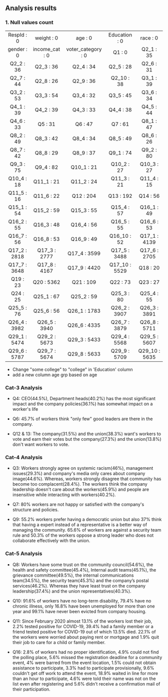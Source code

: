 ## Analysis results

### 1. Null values count

|                 |                   |                       |                  |                  |
| :-------------: | :---------------: | :-------------------: | :--------------: | :--------------: |
|  RespId    : 0  |   weight    : 0   |      age    : 0       | Education    : 0 |   race    : 0    |
|  gender    : 0  | income_cat    : 0 | voter_category    : 0 |    Q1    : 0     |   Q2_1    : 35   |
|  Q2_2    : 36   |   Q2_3    : 36    |     Q2_4    : 34      |   Q2_5    : 28   |   Q2_6    : 31   |
|  Q2_7    : 44   |   Q2_8    : 26    |     Q2_9    : 36      |  Q2_10    : 38   |   Q3_1    : 39   |
|  Q3_2    : 53   |   Q3_3    : 54    |     Q3_4    : 32      |   Q3_5    : 45   |   Q3_6    : 34   |
|  Q4_1    : 39   |   Q4_2    : 39    |     Q4_3    : 33      |   Q4_4    : 38   |   Q4_5    : 44   |
|  Q4_6    : 33   |    Q5    : 31     |      Q6    : 47       |    Q7    : 61    |   Q8_1    : 47   |
|  Q8_2    : 49   |   Q8_3    : 42    |     Q8_4    : 34      |   Q8_5    : 49   |   Q8_6    : 26   |
|  Q8_7    : 42   |   Q8_8    : 29    |     Q8_9    : 37      |   Q9_1    : 74   |   Q9_2    : 80   |
|  Q9_3    : 75   |   Q9_4    : 82    |     Q10_1    : 21     |  Q10_2    : 27   |  Q10_3    : 27   |
|  Q10_4    : 18  |   Q11_1    : 21   |     Q11_2    : 24     |  Q11_3    : 21   |  Q11_4    : 15   |
|  Q11_5    : 16  |   Q11_6    : 22   |     Q12    : 204      |   Q13    : 192   |   Q14    : 56    |
|  Q15_1    : 54  |   Q15_2    : 59   |     Q15_3    : 55     |  Q15_4    : 57   |  Q16_1    : 49   |
|  Q16_2    : 55  |   Q16_3    : 48   |     Q16_4    : 56     |  Q16_5    : 55   |  Q16_6    : 53   |
|  Q16_7    : 56  |   Q16_8    : 53   |     Q16_9    : 49     |  Q16_10    : 52  | Q17_1    : 4139  |
| Q17_2    : 2818 |  Q17_3    : 2777  |    Q17_4    : 3599    | Q17_5    : 3488  | Q17_6    : 2705  |
| Q17_7    : 3648 |  Q17_8    : 4167  |    Q17_9    : 4420    | Q17_10    : 5529 |   Q18    : 20    |
|   Q19    : 23   |   Q20    : 5362   |     Q21    : 109      |   Q22    : 73    |   Q23    : 27    |
|   Q24    : 25   |   Q25_1    : 67   |     Q25_2    : 59     |  Q25_3    : 80   |  Q25_4    : 55   |
|  Q25_5    : 76  |   Q25_6    : 56   |    Q26_1    : 1783    | Q26_2    : 3907  | Q26_3    : 3891  |
| Q26_4    : 3982 |  Q26_5    : 3940  |    Q26_6    : 4335    | Q26_7    : 3879  | Q26_8    : 5711  |
| Q29_1    : 5474 |  Q29_2    : 5673  |    Q29_3    : 5433    | Q29_4    : 5568  | Q29_5    : 5607  |
| Q29_6    : 5787 |  Q29_7    : 5674  |    Q29_8    : 5633    | Q29_9    : 5709  | Q29_10    : 5635 |

* Change "some college" to "college" in 'Education' column
* add a new column age grp based on age

### Cat-3 Analysis

* Q4: CEO(44.5%), Department heads(40.2%) has the most significant impact and the company policies(36.1%) has somewhat impact on a worker's life 

* Q6: 45.7% of workers think "only few" good leaders are there in the company. 

* Q12 & 13: The company(31.5%) and the union(38.3%) want's workers to vote and earn their votes but the company(27.3%) and the union(13.8%) don't want workers to vote.

### Cat-4 Analysis

* Q3: Workers strongly agree on systemic racism(46%), management issues(29.3%) and company's media only cares about company image(44.6%). Whereas, workers strongly disagree that community has become too complacent(28.4%). The workers think the company leadership doesn't care about the workers(45.9%) and people are insensitive while interacting with workers(40.2%).

* Q7: 80% workers are not happy or satisfied with the company's structure and policies.

* Q9: 55.2% workers prefer having a democratic union but also 37% think that having a expert instead of a representative is a better way of managing the community. 65.6% of workers are against a security team rule and 50.3% of the workers oppose a strong leader who does not collaborate effectively with the union.


### Cat-5 Analysis

* Q8: Workers have some trust on the community council(54.6%), the health and safety committee(45.4%), Internal audit teams(45.1%), the grievance committee(49.5%), the internal communications team(34.5%), the security team(45.3%) and the company’s postal services(46.2%). Whereas they have least trust on the company leadership(37.4%) and the union representatives(40.3%).

* Q10: 91.6% of workers have no long-term disability, 79.4% have no chronic illness, only 16.8% have been unemployed for more than one year and 99.1% have never been evicted from company housing.

* Q11: Since February 2020 almost 13.1% of the workers lost their job, 2.2% tested positive for COVID-19, 39.4% had a family member or a friend tested positive for COVID-19 out of which 13.5% died. 22.1% of the workers were worried about paying rent or mortgage and 1.9% quit their job to care for a child or family member.

* Q16: 2.8% of workers had no proper identification, 4.9% could not find the polling place, 5.6% missed the registration deadline for a community event, 4% were barred from the event location, 1.5% could not obtain assistance to participate, 3.3% had to participate provisionally, 9.6% couldn't get off work to attend the event, 18.9% waited in line for more than an hour to participate, 4.6% were told their name was not on the list even after registering and 5.6% didn't receive a confirmation mail of their participation.